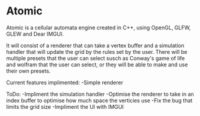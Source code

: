 # Atomic
Atomic is a cellular automata engine created in C++, using OpenGL, GLFW, GLEW and Dear IMGUI.

It will consist of a renderer that can take a vertex buffer and a simulation handler that will update the grid by the rules set by the user. There will be multiple presets that the user can select susch as Conway's game of life and wolfram that the user can select, or they will be able to make and use their own presets.

Current features implimented:
  -Simple renderer

ToDo:
  -Impliment the simulation handler
  -Optimise the renderer to take in an index buffer to optimise how much space the verticies use
  -Fix the bug that limits the grid size
  -Impliment the UI with IMGUI
